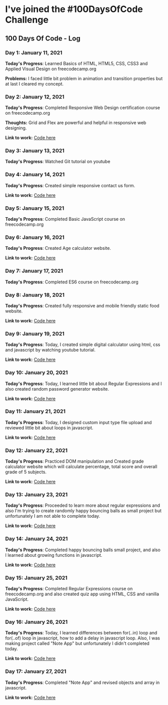 # I've joined the #100DaysOfCode Challenge

## 100 Days Of Code - Log

### Day 1: January 11, 2021

**Today's Progress**: Learned Basics of HTML, HTML5, CSS, CSS3 and Applied Visual Design on freecodecamp.org

**Problems:** I faced little bit problem in animation and transition properties but at last I cleared my concept.

### Day 2: January 12, 2021

**Today's Progress**: Completed Responsive Web Design certification course on freecodecamp.org

**Thoughts:** Grid and Flex are powerful and helpful in responsive web designing.

**Link to work:** [Code here](https://github.com/rsinghcodes/100-days-of-code/tree/master/Responsive%20website%20design%20pratice%20-%20Day2)

### Day 3: January 13, 2021

**Today's Progress**: Watched Git tutorial on youtube

### Day 4: January 14, 2021

**Today's Progress**: Created simple responsive contact us form.

**Link to work:** [Code here](https://github.com/rsinghcodes/100-days-of-code/tree/master/Responsive%20Contact%20us%20Form%20-%20Day4)

### Day 5: January 15, 2021

**Today's Progress**: Completed Basic JavaScript course on freecodecamp.org

### Day 6: January 16, 2021

**Today's Progress**: Created Age calculator website.

**Link to work:** [Code here](https://github.com/rsinghcodes/100-days-of-code/tree/master/Age%20Calculator%20-%20Day6)

### Day 7: January 17, 2021

**Today's Progress**: Completed ES6 course on freecodecamp.org

### Day 8: January 18, 2021

**Today's Progress**: Created fully responsive and mobile friendly static food website.

**Link to work:** [Code here](https://github.com/rsinghcodes/100-days-of-code/tree/master/Responsive%20and%20Mobile%20Friendly%20Food%20Website%20-%20Day8)

### Day 9: January 19, 2021

**Today's Progress**: Today, I created simple digital calculator using html, css and javascript by watching youtube tutorial.

**Link to work:** [Code here](https://github.com/rsinghcodes/100-days-of-code/tree/master/simple%20digital%20calculator%20-%20Day9)

### Day 10: January 20, 2021

**Today's Progress**: Today, I learned little bit about Regular Expressions and I also created random password generator website.

**Link to work:** [Code here](https://github.com/rsinghcodes/random-password-generator)

### Day 11: January 21, 2021

**Today's Progress**: Today, I designed custom input type file upload and reviewed little bit about loops in javascript.

**Link to work:** [Code here](https://github.com/rsinghcodes/100-days-of-code/tree/master/Custom%20file%20upload%20design%20-%20Day11)

### Day 12: January 22, 2021

**Today's Progress**: Practiced DOM manipulation and Created grade calculator website which will calculate percentage, total score and overall grade of 5 subjects.

**Link to work:** [Code here](https://github.com/rsinghcodes/100-days-of-code/tree/master/Grade%20Calculator%20-%20Day12)

### Day 13: January 23, 2021

**Today's Progress**: Proceeded to learn more about regular expressions and also I'm trying to create randomly happy bouncing balls as small project but unfortunately I am not able to complete today.

**Link to work:** [Code here](https://github.com/rsinghcodes/100-days-of-code/tree/master/happy%20bouncing%20balls)

### Day 14: January 24, 2021

**Today's Progress**: Completed happy bouncing balls small project, and also I learned about growing functions in javascript.

**Link to work:** [Code here](https://github.com/rsinghcodes/100-days-of-code/tree/master/happy%20bouncing%20balls)

### Day 15: January 25, 2021

**Today's Progress**: Completed Regular Expressions course on freecodecamp.org and also created quiz app using HTML, CSS and vanilla JavaScript.

**Link to work:** [Code here](https://github.com/rsinghcodes/100-days-of-code/tree/master/Quiz%20app%20using%20html%2C%20css%20and%20js%20-%20Day15)

### Day 16: January 26, 2021

**Today's Progress**: Today, I learned differences between for(..in) loop and for(..of) loop in javascript, how to add a delay in javascript loop. Also, I was making project called "Note App" but unfortunately I didn't completed today.

**Link to work:** [Code here](https://github.com/rsinghcodes/note-taking-app-using-js)

### Day 17: January 27, 2021

**Today's Progress**: Completed "Note App" and revised objects and array in javascript. 

**Link to work:** [Code here](https://github.com/rsinghcodes/note-taking-app-using-js)
